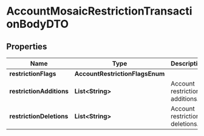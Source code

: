 

# AccountMosaicRestrictionTransactionBodyDTO


## Properties

| Name | Type | Description | Notes |
|------------ | ------------- | ------------- | -------------|
|**restrictionFlags** | **AccountRestrictionFlagsEnum** |  |  |
|**restrictionAdditions** | **List&lt;String&gt;** | Account restriction additions. |  |
|**restrictionDeletions** | **List&lt;String&gt;** | Account restriction deletions. |  |



